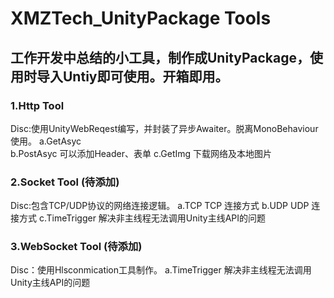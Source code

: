 # XMZTech_UnityPackage Tools
## 工作开发中总结的小工具，制作成UnityPackage，使用时导入Untiy即可使用。开箱即用。
### 1.Http Tool  
  Disc:使用UnityWebReqest编写，并封装了异步Awaiter。脱离MonoBehaviour使用。
  a.GetAsyc   
  b.PostAsyc  可以添加Header、表单
  c.GetImg 下载网络及本地图片
### 2.Socket Tool (待添加)
  Disc:包含TCP/UDP协议的网络连接逻辑。
  a.TCP TCP 连接方式
  b.UDP UDP 连接方式
  c.TimeTrigger  解决非主线程无法调用Unity主线API的问题
### 3.WebSocket Tool (待添加)
  Disc：使用Hlsconmication工具制作。 
  a.TimeTrigger  解决非主线程无法调用Unity主线API的问题
